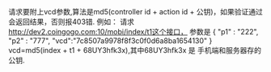 请求要附上vcd参数,算法是md5(controller id + action id + 公钥)，如果验证通过会返回结果，否则报403错.
例如：
    请求 http://dev2.coingogo.com:10/mobi/index/t1这个接口，
    参数是
      {
       "p1" : "222",
       "p2" : "777",
       "vcd":"7c8507a9978f8f3c0f0d6a8ba1654130"
       }
    vcd=md5(index + t1 + 68UY3hfk3x),其中68UY3hfk3x 是 手机端和服务器存的公钥.
